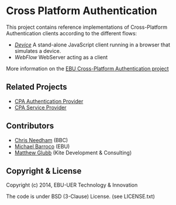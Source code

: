 # Cross Platform Authentication

This project contains reference implementations of Cross-Platform
Authentication clients according to the different flows:

* [*Device*](./device/README.md) A stand-alone JavaScript client running in a browser that simulates a device.
* *WebFlow* WebServer acting as a client

More information on the [EBU Cross-Platform Authentication project](http://tech.ebu.ch/cpa)


## Related Projects

* [CPA Authentication Provider](https://github.com/ebu/cpa-auth-provider)
* [CPA Service Provider](https://github.com/ebu/cpa-service-provider)


## Contributors

* [Chris Needham](https://github.com/chrisn) (BBC)
* [Michael Barroco](https://github.com/barroco) (EBU)
* [Matthew Glubb](https://github.com/mglubb) (Kite Development & Consulting)


## Copyright & License

Copyright (c) 2014, EBU-UER Technology & Innovation

The code is under BSD (3-Clause) License. (see LICENSE.txt)
